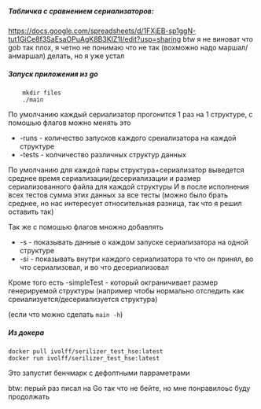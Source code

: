 ##### Табличка с сравнением сериализаторов:
https://docs.google.com/spreadsheets/d/1FXjEB-sp1ggN-tut1GiCe8f3SaEsaOPuAgK8B3KIZ1I/edit?usp=sharing
btw я не виноват что gob так плох, я четно не понимаю что не так (вохможно надо маршал/анмаршал) делать, но я уже устал

##### Запуск приложения из go
```
    mkdir files
    ./main
```
По умолчанию каждый сериализатор прогонится 1 раз на 1 структуре, с помошью флагов можно менять это
* -runs - количество запусков каждого среиализатора на каждой структуре
* -tests - колчичество различных структур данных

По умолчанию для каждой пары структура+сериализатор выведется среднее время сериализации/десериализации и размер сериализованного файла для каждой структуры
И в после исполнения всех тестов сумма этих данных за все тесты (можно было брать среднее, но нас интересует относительная разница, так что я решил оставить так)

Так же с помошью флагов множно добавлять
* -s - показывать данные о каждом запуске сериализатора на одной структуре
* -si - показывать внутри каждого сериализатора то что он принял, во что сериализовал, и во что десериализовал

Кроме того есть -simpleTest - который окграничивает размер генерируемой структуры (например чтобы нормально отследить как среиализуется/десериализуется структура)

(если что можно сделать ``` main -h ```)

##### Из докера

```
docker pull ivolff/serilizer_test_hse:latest
docker run ivolff/serilizer_test_hse:latest
```
Это запустит бенчмарк с дефолтными парраметрами


btw: перый раз писал на Go так что не бейте, но мне понравилоьс буду продолжать
